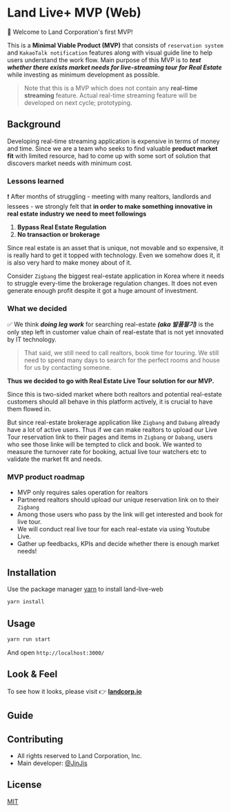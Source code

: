 # Land Live+ MVP (Web)

👋 Welcome to Land Corporation's first MVP!

This is a **Minimal Viable Product (MVP)** that consists of `reservation system` and `KakaoTalk notification` features along with visual guide line to help users understand the work flow. Main purpose of this MVP is to **_test whether there exists market needs for live-streaming tour for Real Estate_** while investing as minimum development as possible.

> Note that this is a MVP which does not contain any **real-time streaming** feature. Actual real-time streaming feature will be developed on next cycle; prototyping.

## Background

Developing real-time streaming application is expensive in terms of money and time. Since we are a team who seeks to find valuable **product market fit** with limited resource, had to come up with some sort of solution that discovers market needs with minimum cost.

### Lessons learned

❗️ After months of struggling - meeting with many realtors, landlords and lessees - we strongly felt that **in order to make something innovative in real estate industry we need to meet followings**

1. **Bypass Real Estate Regulation**
2. **No transaction or brokerage**

Since real estate is an asset that is unique, not movable and so expensive, it is really hard to get it topped with technology. Even we somehow does it, it is also very hard to make money about of it.

Consider `Zigbang` the biggest real-estate application in Korea where it needs to struggle every-time the brokerage regulation changes. It does not even generate enough profit despite it got a huge amount of investment.

### What we decided

✅ We think **_doing leg work_** for searching real-estate **_(aka 발품팔기)_** is the only step left in customer value chain of real-estate that is not yet innovated by IT technology.

> That said, we still need to call realtors, book time for touring. We still need to spend many days to search for the perfect rooms and house for us by contacting someone.

**Thus we decided to go with Real Estate Live Tour solution for our MVP.**

Since this is two-sided market where both realtors and potential real-estate customers should all behave in this platform actively, it is crucial to have them flowed in.

But since real-estate brokerage application like `Zigbang` and `Dabang` already have a lot of active users. Thus if we can make realtors to upload our Live Tour reservation link to their pages and items in `Zigbang` or `Dabang`, users who see those linke will be tempted to click and book. We wanted to measure the turnover rate for booking, actual live tour watchers etc to validate the market fit and needs.

### MVP product roadmap

- MVP only requires sales operation for realtors
- Partnered realtors should upload our unique reservation link on to their `Zigbang`
- Among those users who pass by the link will get interested and book for live tour.
- We will conduct real live tour for each real-estate via using Youtube Live.
- Gather up feedbacks, KPIs and decide whether there is enough market needs!

## Installation

Use the package manager [yarn](https://yarnpkg.com/) to install land-live-web

```bash
yarn install
```

## Usage

```bash
yarn run start
```

And open `http://localhost:3000/`

## Look & Feel

To see how it looks, please visit 👉 **[landcorp.io](https://landcorp.io)**

## Guide

## Contributing

- All rights reserved to Land Corporation, Inc.
- Main developer: [@JinJis](https://github.com/JinJis)

## License

[MIT](https://choosealicense.com/licenses/mit/)

